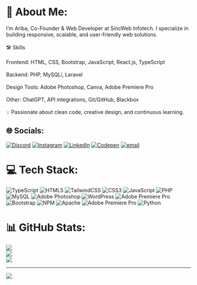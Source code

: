 # 💫 About Me:
I’m Ariba, Co-Founder & Web Developer at SincWeb Infotech. I specialize in building responsive, scalable, and user-friendly web solutions.<br><br>🛠️ Skills<br><br>Frontend: HTML, CSS, Bootstrap, JavaScript, React.js, TypeScript<br><br>Backend: PHP, MySQLi, Laravel<br><br>Design Tools: Adobe Photoshop, Canva, Adobe Premiere Pro<br><br>Other: ChatGPT, API integrations, Git/GitHub, Blackbox<br><br>💡 Passionate about clean code, creative design, and continuous learning.


## 🌐 Socials:
[![Discord](https://img.shields.io/badge/Discord-%237289DA.svg?logo=discord&logoColor=white)](https://discord.gg/ari_ba1_17225) [![Instagram](https://img.shields.io/badge/Instagram-%23E4405F.svg?logo=Instagram&logoColor=white)](https://instagram.com/ariba_7866) [![LinkedIn](https://img.shields.io/badge/LinkedIn-%230077B5.svg?logo=linkedin&logoColor=white)](https://linkedin.com/in/coder-ariba) [![Codepen](https://img.shields.io/badge/Codepen-000000?logo=codepen&logoColor=white)](https://codepen.io/Ms-Ariba) [![email](https://img.shields.io/badge/Email-D14836?logo=gmail&logoColor=white)](mailto:aricoder18@gmail.com) 

# 💻 Tech Stack:
![TypeScript](https://img.shields.io/badge/typescript-%23007ACC.svg?style=for-the-badge&logo=typescript&logoColor=white) ![HTML5](https://img.shields.io/badge/html5-%23E34F26.svg?style=for-the-badge&logo=html5&logoColor=white) ![TailwindCSS](https://img.shields.io/badge/tailwindcss-%2338B2AC.svg?style=for-the-badge&logo=tailwind-css&logoColor=white) ![CSS3](https://img.shields.io/badge/css3-%231572B6.svg?style=for-the-badge&logo=css3&logoColor=white) ![JavaScript](https://img.shields.io/badge/javascript-%23323330.svg?style=for-the-badge&logo=javascript&logoColor=%23F7DF1E) ![PHP](https://img.shields.io/badge/php-%23777BB4.svg?style=for-the-badge&logo=php&logoColor=white) ![MySQL](https://img.shields.io/badge/mysql-4479A1.svg?style=for-the-badge&logo=mysql&logoColor=white) ![Adobe Photoshop](https://img.shields.io/badge/adobe%20photoshop-%2331A8FF.svg?style=for-the-badge&logo=adobe%20photoshop&logoColor=white) ![WordPress](https://img.shields.io/badge/WordPress-%23117AC9.svg?style=for-the-badge&logo=WordPress&logoColor=white) ![Adobe Premiere Pro](https://img.shields.io/badge/Adobe%20Premiere%20Pro-9999FF.svg?style=for-the-badge&logo=Adobe%20Premiere%20Pro&logoColor=white) ![Bootstrap](https://img.shields.io/badge/bootstrap-%238511FA.svg?style=for-the-badge&logo=bootstrap&logoColor=white) ![NPM](https://img.shields.io/badge/NPM-%23CB3837.svg?style=for-the-badge&logo=npm&logoColor=white) ![Apache](https://img.shields.io/badge/apache-%23D42029.svg?style=for-the-badge&logo=apache&logoColor=white) ![Adobe Premiere Pro](https://img.shields.io/badge/Adobe%20Premiere%20Pro-9999FF.svg?style=for-the-badge&logo=Adobe%20Premiere%20Pro&logoColor=white) ![Python](https://img.shields.io/badge/python-3670A0?style=for-the-badge&logo=python&logoColor=ffdd54)
# 📊 GitHub Stats:
![](https://github-readme-stats.vercel.app/api?username=Aribacoder&theme=dark&hide_border=false&include_all_commits=false&count_private=false)<br/>
![](https://nirzak-streak-stats.vercel.app/?user=Aribacoder&theme=dark&hide_border=false)<br/>
![](https://github-readme-stats.vercel.app/api/top-langs/?username=Aribacoder&theme=dark&hide_border=false&include_all_commits=false&count_private=false&layout=compact)

---
[![](https://visitcount.itsvg.in/api?id=Aribacoder&icon=0&color=0)](https://visitcount.itsvg.in)

<!-- Proudly created with GPRM ( https://gprm.itsvg.in ) -->
